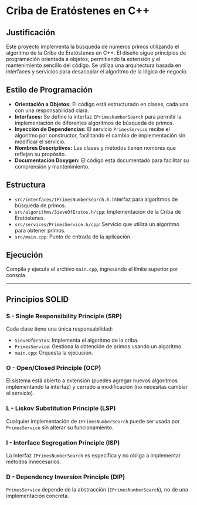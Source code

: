 # Criba de Eratóstenes en C++

## Justificación

Este proyecto implementa la búsqueda de números primos utilizando el algoritmo de la Criba de Eratóstenes en C++. El diseño sigue principios de programación orientada a objetos, permitiendo la extensión y el mantenimiento sencillo del código. Se utiliza una arquitectura basada en interfaces y servicios para desacoplar el algoritmo de la lógica de negocio.

## Estilo de Programación

- **Orientación a Objetos:** El código está estructurado en clases, cada una con una responsabilidad clara.
- **Interfaces:** Se define la interfaz `IPrimesNumberSearch` para permitir la implementación de diferentes algoritmos de búsqueda de primos.
- **Inyección de Dependencias:** El servicio `PrimesService` recibe el algoritmo por constructor, facilitando el cambio de implementación sin modificar el servicio.
- **Nombres Descriptivos:** Las clases y métodos tienen nombres que reflejan su propósito.
- **Documentación Doxygen:** El código está documentado para facilitar su comprensión y mantenimiento.

## Estructura

- `src/interfaces/IPrimesNumberSearch.h`: Interfaz para algoritmos de búsqueda de primos.
- `src/algorithms/SieveOfEratos.h/cpp`: Implementación de la Criba de Eratóstenes.
- `src/services/PrimesService.h/cpp`: Servicio que utiliza un algoritmo para obtener primos.
- `src/main.cpp`: Punto de entrada de la aplicación.

## Ejecución

Compila y ejecuta el archivo `main.cpp`, ingresando el límite superior por consola.

---

## Principios SOLID

### S - Single Responsibility Principle (SRP)

Cada clase tiene una única responsabilidad:

- `SieveOfEratos`: Implementa el algoritmo de la criba.
- `PrimesService`: Gestiona la obtención de primos usando un algoritmo.
- `main.cpp`: Orquesta la ejecución.

### O - Open/Closed Principle (OCP)

El sistema está abierto a extensión (puedes agregar nuevos algoritmos implementando la interfaz) y cerrado a modificación (no necesitas cambiar el servicio).

### L - Liskov Substitution Principle (LSP)

Cualquier implementación de `IPrimesNumberSearch` puede ser usada por `PrimesService` sin alterar su funcionamiento.

### I - Interface Segregation Principle (ISP)

La interfaz `IPrimesNumberSearch` es específica y no obliga a implementar métodos innecesarios.

### D - Dependency Inversion Principle (DIP)

`PrimesService` depende de la abstracción (`IPrimesNumberSearch`), no de una implementación concreta.
